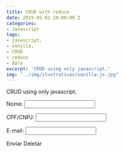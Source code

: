 ```yaml
---
title: CRUD with reduce
date: 2019-05-01 20:00:00 Z
categories:
- Javascript
tags:
- javascript,
- vanilla,
- CRUD
- reduce
- data
excerpt: 'CRUD using only javascript.'
img: "../img/ilustrativas/vanilla-js.jpg"
---
```


CRUD using only javascript.

<form class="contact-form">
    <p>
        <label for="nome">Nome:</label>
        <input type="text" name="nome" id="nome" data-mask="nome" maxlength="100" required />
    </p>
    <p>
        <label for="cpfcnpj">CPF/CNPJ:</label>
        <input type="text" name="cpfcnpj" id="cpfcnpj" data-mask="cpfcnpj" required />
    </p>
    <p>
        <label for="email">E-mail:</label>
        <input type="email" name="email" id="email" maxlength="100" required />
    </p>
    <p>
        <a class="enviar" data-btn>Enviar</a>
        <a class="deletar" data-btn>Deletar</a>
    </p>
</form>
<!-- <pre>
    <code class="results_display"></code>
</pre> -->
<div class="results_display"></div>